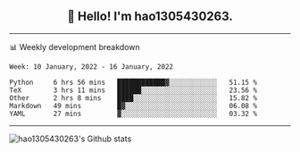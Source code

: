 <h2 align="center">👋 Hello! I'm hao1305430263.</h2>


---- 
📊 Weekly development breakdown

<!--START_SECTION:waka-->
```text
Week: 10 January, 2022 - 16 January, 2022

Python     6 hrs 56 mins   ████████████▓░░░░░░░░░░░░   51.15 % 
TeX        3 hrs 11 mins   ██████░░░░░░░░░░░░░░░░░░░   23.56 % 
Other      2 hrs 8 mins    ████░░░░░░░░░░░░░░░░░░░░░   15.82 % 
Markdown   49 mins         █▓░░░░░░░░░░░░░░░░░░░░░░░   06.08 % 
YAML       27 mins         ▓░░░░░░░░░░░░░░░░░░░░░░░░   03.32 % 
```
<!--END_SECTION:waka-->
----
![hao1305430263's Github stats](https://github-readme-stats.vercel.app/api?username=hao1305430263&show_icons=true)


<!--
**hao1305430263/hao1305430263** is a ✨ _special_ ✨ repository because its `README.md` (this file) appears on your GitHub profile.

Here are some ideas to get you started:

- 🔭 I’m currently working on ...
- 🌱 I’m currently learning ...
- 👯 I’m looking to collaborate on ...
- 🤔 I’m looking for help with ...
- 💬 Ask me about ...
- 📫 How to reach me: ...
- 😄 Pronouns: ...
- ⚡ Fun fact: ...
-->
